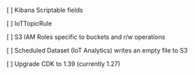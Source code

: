 [ ] Kibana Scriptable fields

[ ] IoTTopicRule

[ ] S3 IAM Roles specific to buckets and r/w operations

[ ] Scheduled Dataset (IoT Analytics) writes an empty file to S3

[ ] Upgrade CDK to 1.39 (currently 1.27)
